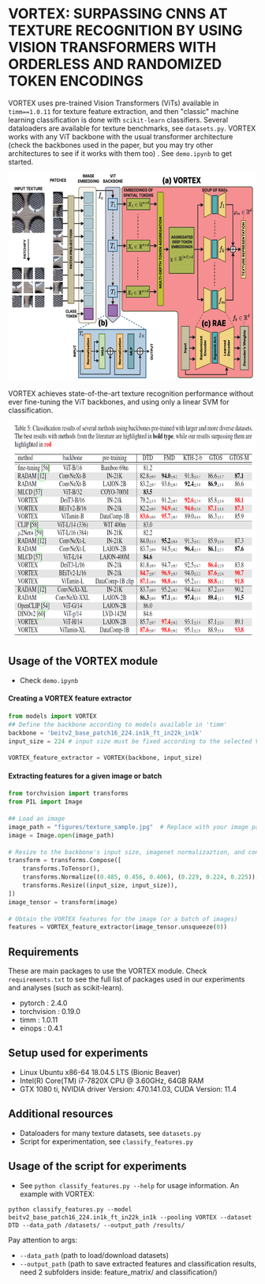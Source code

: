 

# VORTEX: SURPASSING CNNS AT TEXTURE RECOGNITION BY USING VISION TRANSFORMERS WITH ORDERLESS AND RANDOMIZED TOKEN ENCODINGS

VORTEX uses pre-trained Vision Transformers (ViTs) available in ```timm==1.0.11``` for texture feature extraction, and then "classic" machine learning classification is done with ```scikit-learn``` classifiers. Several dataloaders are available for texture benchmarks, see ```datasets.py```. VORTEX works with any ViT backbone with the usual transformer architecture (check the backbones used in the paper, but you may try other architectures to see if it works with them too) . See ```demo.ipynb``` to get started.

<p align="center">
    <img src="figures/vortex.png" height="420px">
</p>

VORTEX achieves state-of-the-art texture recognition performance without ever fine-tuning the ViT backbones, and using only a linear SVM for classification.

<p align="center">
    <img src="figures/results.png" height="440px">
</p>

## Usage of the VORTEX module

* Check ```demo.ipynb```

#### Creating a VORTEX feature extractor 
```python
from models import VORTEX
## Define the backbone according to models available in 'timm'
backbone = 'beitv2_base_patch16_224.in1k_ft_in22k_in1k'
input_size = 224 # input size must be fixed according to the selected ViT backbone

VORTEX_feature_extractor = VORTEX(backbone, input_size)
```

#### Extracting features for a given image or batch 
```python
from torchvision import transforms
from PIL import Image

## Load an image
image_path = "figures/texture_sample.jpg"  # Replace with your image path
image = Image.open(image_path)

# Resize to the backbone's input size, imagenet normalizaztion, and convert to tensor
transform = transforms.Compose([
    transforms.ToTensor(),
    transforms.Normalize((0.485, 0.456, 0.406), (0.229, 0.224, 0.225)),
    transforms.Resize((input_size, input_size)),
])
image_tensor = transform(image)

# Obtain the VORTEX features for the image (or a batch of images)
features = VORTEX_feature_extractor(image_tensor.unsqueeze(0))
```


## Requirements

These are main packages to use the VORTEX module. Check `requirements.txt` to see the full list of packages used in our experiments and analyses (such as scikit-learn).

* pytorch     : 2.4.0
* torchvision : 0.19.0
* timm        : 1.0.11
* einops      : 0.4.1


## Setup used for experiments

* Linux Ubuntu x86-64 18.04.5 LTS (Bionic Beaver)
* Intel(R) Core(TM) i7-7820X CPU @ 3.60GHz, 64GB RAM
* GTX 1080 ti, NVIDIA driver Version: 470.141.03, CUDA Version: 11.4

## Additional resources

* Dataloaders for many texture datasets, see ```datasets.py```
* Script for experimentation, see ```classify_features.py```

## Usage of the script for experiments
* See ```python classify_features.py --help``` for usage information. An example with VORTEX:

```
python classify_features.py --model beitv2_base_patch16_224.in1k_ft_in22k_in1k --pooling VORTEX --dataset DTD --data_path /datasets/ --output_path /results/
```

Pay attention to args: 

 * ```--data_path``` (path to load/download datasets)
 * ```--output_path``` (path to save extracted features and classification results, need 2 subfolders inside: feature_matrix/ and classification/)
